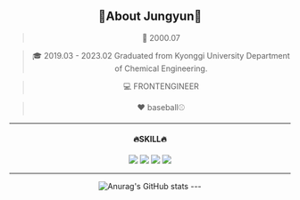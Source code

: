 <div align="center" >

<h2>🩵About Jungyun🩵</h2>

>🎉 2000.07

>🎓 2019.03 - 2023.02 Graduated from Kyonggi University Department of Chemical Engineering.

>💻 FRONTENGINEER

>❤️ baseball⚾️ 

---
<h4>🔥SKILL🔥</h4>

<img src="https://img.shields.io/badge/html5-E34F26?style=for-the-badge&logo=html5&logoColor=white">
<img src="https://img.shields.io/badge/css3-1572B6?style=for-the-badge&logo=css3&logoColor=white">
<img src="https://img.shields.io/badge/JavaScript-7DF1E?style=for-the-badge&logo=javascript&logoColor=white">
<img src="https://img.shields.io/badge/JavaScript-F7DF1E?style=for-the-badge&logo=javascript&logoColor=white">



---
![Anurag's GitHub stats](https://github-readme-stats.vercel.app/api?username=yun0727&theme=dark&show_icons=true)
---</div>